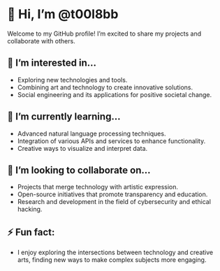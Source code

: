 # 👋 Hi, I’m @t00l8bb

Welcome to my GitHub profile! I’m excited to share my projects and collaborate with others. 

## 👀 I’m interested in...
- Exploring new technologies and tools.
- Combining art and technology to create innovative solutions.
- Social engineering and its applications for positive societal change.

## 🌱 I’m currently learning...
- Advanced natural language processing techniques.
- Integration of various APIs and services to enhance functionality.
- Creative ways to visualize and interpret data.

## 💞️ I’m looking to collaborate on...
- Projects that merge technology with artistic expression.
- Open-source initiatives that promote transparency and education.
- Research and development in the field of cybersecurity and ethical hacking.

## ⚡ Fun fact:
- I enjoy exploring the intersections between technology and creative arts, finding new ways to make complex subjects more engaging.
